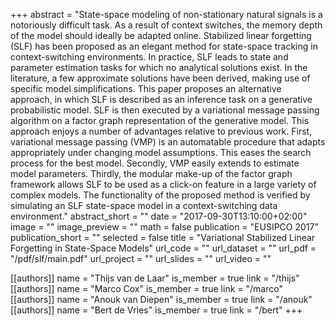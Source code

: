 +++
abstract = "State-space modeling of non-stationary natural signals is a notoriously difficult task. As a result of context switches, the memory depth of the model should ideally be adapted online. Stabilized linear forgetting (SLF) has been proposed as an elegant method for state-space tracking in context-switching environments. In practice, SLF leads to state and parameter estimation tasks for which no analytical solutions exist. In the literature, a few approximate solutions have been derived, making use of specific model simplifications. This paper proposes an alternative approach, in which SLF is described as an inference task on a generative probabilistic model. SLF is then executed by a variational message passing algorithm on a factor graph representation of the generative model. This approach enjoys a number of advantages relative to previous work. First, variational message passing (VMP) is an automatable procedure that adapts appropriately under changing model assumptions. This eases the search process for the best model. Secondly, VMP easily extends to estimate model parameters. Thirdly, the modular make-up of the factor graph framework allows SLF to be used as a click-on feature in a large variety of complex models. The functionality of the proposed method is verified by simulating an SLF state-space model in a context-switching data environment."
abstract_short = ""
date = "2017-09-30T13:10:00+02:00"
image = ""
image_preview = ""
math = false
publication = "EUSIPCO 2017"
publication_short = ""
selected = false
title = "Variational Stabilized Linear Forgetting in State-Space Models"
url_code = ""
url_dataset = ""
url_pdf = "/pdf/slf/main.pdf"
url_project = ""
url_slides = ""
url_video = ""

[[authors]]
    name = "Thijs van de Laar"
    is_member = true
    link = "/thijs"
[[authors]]
    name = "Marco Cox"
    is_member = true
    link = "/marco"
[[authors]]
    name = "Anouk van Diepen"
    is_member = true
    link = "/anouk"
[[authors]]
    name = "Bert de Vries"
    is_member = true
    link = "/bert"
+++

